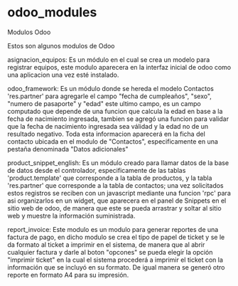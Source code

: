 # odoo_modules
Modulos Odoo

Estos son algunos modulos de Odoo

asignacion_equipos: Es un módulo en el cual se crea un modelo para registrar equipos, este modulo aparecera en la interfaz inicial de odoo como una aplicacion una vez esté instalado.

odoo_framework: Es un módulo donde se hereda el modelo Contactos 'res.partner' para agregarle el campo "fecha de cumpleaños", "sexo", "numero de pasaporte" y "edad" este ultimo campo, es un campo computado que depende de una funcion que calcula la edad en base a la fecha de nacimiento ingresada, tambien se agregó una funcion para validar que la fecha de nacimiento 
ingresada sea válidad y la edad no de un resultado negativo. Toda esta informacion aparecerá en la ficha del contacto ubicada en el modulo de "Contactos", especificamente en una pestaña 
denominada "Datos adicionales"

product_snippet_english: Es un módulo creado para llamar datos de la base de datos desde el controlador, especificamente de las tablas 'product.template' que corresponde a la tabla de 
productos, y la tabla 'res.partner' que corresponde a la tabla de contactos; una vez solicitados estos registros se reciben con un javascript mediante una funcion 'rpc' para 
asi organizarlos en un widget, que aparecera en el panel de Snippets en el sitio web de odoo, de manera que este se pueda arrastrar y soltar al sitio web y muestre la información suministrada.

report_invoice: Este modulo es un modulo para generar reportes de una factura de pago, en dicho modulo se crea el tipo de papel de ticket y se le da formato al ticket a imprimir en el sistema, de manera que al abrir cualquier factura y darle al boton "opcones" se pueda elegir la opción "imprimir ticket" en la cual el sistema procederá a imprimir el ticket con la información que se incluyó en su formato. De igual manera se generó otro reporte en formato A4 para su impresión.